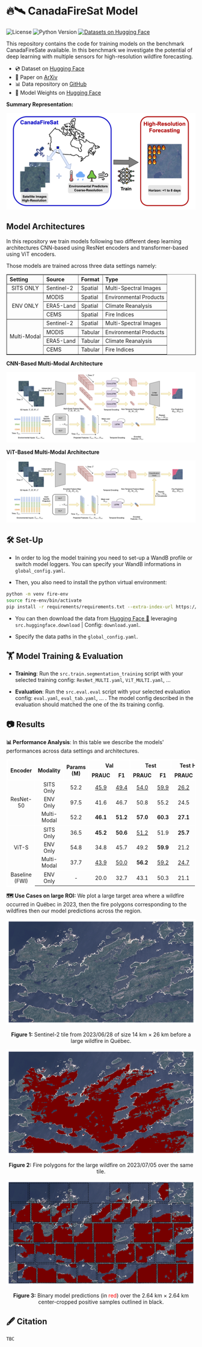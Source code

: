 # 🔥🛰️ CanadaFireSat Model
![License](https://img.shields.io/badge/license-MIT-blue.svg)
![Python Version](https://img.shields.io/badge/python-3.8%2B-blue.svg)
[![Datasets on Hugging Face](https://img.shields.io/badge/HuggingFace-Dataset-orange?logo=huggingface)](https://huggingface.co/datasets/EPFL-ECEO/CanadaFireSat)

This repository contains the code for training models on the benchmark CanadaFireSate available. In this benchmark we investigate the potential of deep learning with multiple sensors for high-resolution wildfire forecasting.

- 💿 Dataset on [Hugging Face](https://huggingface.co/datasets/EPFL-ECEO/CanadaFireSat) <br>
- 📝 Paper on [ArXiv](TBC) <br>
- 📊 Data repository on [GitHub](https://github.com/eceo-epfl/CanadaFireSat-Data)
- 🤖 Model Weights on [Hugging Face](TBC)

**Summary Representation:**
<p align="center">
  <img src="images/summary-canadafiresat.png"/>
</p>

## Model Architectures

In this repository we train models following two different deep learning architectures CNN-based using ResNet encoders and transformer-based using ViT encoders.

Those models are trained across three data settings namely:

<table border="1" cellspacing="0" cellpadding="6" style="border-collapse: collapse; width: 100%; text-align: left;">
    <tr>
      <th>Setting</th>
      <th>Source</th>
      <th>Format</th>
      <th>Type</th>
    </tr>
  </thead>
  <tbody>
    <tr>
      <td rowspan="1" style="vertical-align: middle; text-align: center;">
        SITS ONLY
      </td>
      <td>Sentinel-2</td>
      <td>Spatial</td>
      <td>Multi-Spectral Images</td>
    </tr>
    <tr>
      <td rowspan="3" style="vertical-align: middle; text-align: center;">
        ENV ONLY
      </td>
      <td>MODIS</td>
      <td>Spatial</td>
      <td>Environmental Products</td>
    </tr>
    <tr>
      <td>ERA5-Land</td>
      <td>Spatial</td>
      <td>Climate Reanalysis</td>
    </tr>
    <tr>
      <td>CEMS</td>
      <td>Spatial</td>
      <td>Fire Indices</td>
    </tr>
    <tr>
      <td rowspan="4" style="vertical-align: middle; text-align: center;">
        Multi-Modal
      </td>
      <td>Sentinel-2</td>
      <td>Spatial</td>
      <td>Multi-Spectral Images</td>
    </tr>
    <tr>
      <td>MODIS</td>
      <td>Tabular</td>
      <td>Environmental Products</td>
    </tr>
    <tr>
      <td>ERA5-Land</td>
      <td>Tabular</td>
      <td>Climate Reanalysis</td>
    </tr>
    <tr>
      <td>CEMS</td>
      <td>Tabular</td>
      <td>Fire Indices</td>
    </tr>
  </tbody>
</table>

**CNN-Based Multi-Modal Architecture**

<p align="center">
  <img src="images/cnn-multi.png"/>
</p>

**ViT-Based Multi-Modal Architecture**

<p align="center">
  <img src="images/vit-multi.png"/>
</p>

## 🛠️ Set-Up

- In order to log the model training you need to set-up a WandB profile or switch model loggers. You can specify your WandB informations in `global_config.yaml`.

- Then, you also need to install the python virtual environment:

```bash
python -m venv fire-env
source fire-env/bin/activate
pip install -r requirements/requirements.txt --extra-index-url https://download.pytorch.org/whl/cu117
```

- You can then download the data from [Hugging Face 🤗](https://huggingface.co/datasets/EPFL-ECEO/CanadaFireSat) leveraging `src.huggingface.download` | Config: `download.yaml`.

- Specify the data paths in the `global_config.yaml`.

## 🏋️ Model Training & Evaluation

- **Training**: Run the `src.train.segmentation_training` script with your selected training config: `ResNet_MULTI.yaml`, `ViT_MULTI.yaml`, ...

- **Evaluation**: Run the `src.eval.eval` script with your selected evaluation config: `eval.yaml`, `eval_tab.yaml`, ... . The model config described in the evaluation should matched the one of the its training config.

## 📷 Results

**📊 Performance Analysis**: In this table we describe the models' performances across data settings and architectures.

<table cellspacing="0" cellpadding="6" style="border-collapse: collapse; text-align: center; border: 2px solid white;">
    <tr>
      <th rowspan="2" style="border: 2px solid white;">Encoder</th>
      <th rowspan="2" style="border: 2px solid white;">Modality</th>
      <th rowspan="2" style="border: 2px solid white;">Params (M)</th>
      <th colspan="2" style="border: 2px solid white;">Val</th>
      <th colspan="2" style="border: 2px solid white;">Test</th>
      <th colspan="2" style="border: 2px solid white;">Test Hard</th>
      <th colspan="2" style="border: 2px solid white;">Avg</th>
    </tr>
    <tr>
      <th style="border: 2px solid white;">PRAUC</th><th style="border: 2px solid white;">F1</th>
      <th style="border: 2px solid white;">PRAUC</th><th style="border: 2px solid white;">F1</th>
      <th style="border: 2px solid white;">PRAUC</th><th style="border: 2px solid white;">F1</th>
      <th style="border: 2px solid white;">PRAUC</th><th style="border: 2px solid white;">F1</th>
    </tr>
  </thead>
  <tbody>
    <!-- ResNet-50 -->
    <tr>
      <td rowspan="3" style="border: 1px solid white;">ResNet-50</td>
      <td>SITS Only</td>
      <td>52.2</td>
      <td><u>45.9</u></td><td><u>49.4</u></td>
      <td><u>54.0</u></td><td><u>59.9</u></td>
      <td><u>26.2</u></td><td><u>36.7</u></td>
      <td><u>42.0</u></td><td><u>48.7</u></td>
    </tr>
    <tr>
      <td>ENV Only</td>
      <td>97.5</td>
      <td>41.6</td><td>46.7</td>
      <td>50.8</td><td>55.2</td>
      <td>24.5</td><td>33.1</td>
      <td>39.0</td><td>45.0</td>
    </tr>
    <tr style="border-bottom: 2px solid white;">
      <td>Multi-Modal</td>
      <td>52.2</td>
      <td><b>46.1</b></td><td><b>51.2</b></td>
      <td><b>57.0</b></td><td><b>60.3</b></td>
      <td><b>27.1</b></td><td><b>37.4</b></td>
      <td><b>43.4</b></td><td><b>49.6</b></td>
    </tr>
    <tr>
      <td rowspan="3" style="border: 1px solid white;">ViT-S</td>
      <td>SITS Only</td>
      <td>36.5</td>
      <td><b>45.2</b></td><td><b>50.6</b></td>
      <td><u>51.2</u></td><td>51.9</td>
      <td><b>25.7</b></td><td>33.8</td>
      <td><u>40.7</u></td><td>45.2</td>
    </tr>
    <tr>
      <td>ENV Only</td>
      <td>54.8</td>
      <td>34.8</td><td>45.7</td>
      <td>49.2</td><td><b>59.9</b></td>
      <td>21.2</td><td><u>35.1</u></td>
      <td>35.1</td><td><u>46.9</u></td>
    </tr>
    <tr style="border-bottom: 2px solid white;">
      <td>Multi-Modal</td>
      <td>37.7</td>
      <td><u>43.9</u></td><td><u>50.0</u></td>
      <td><b>56.2</b></td><td><u>59.2</u></td>
      <td><u>24.7</u></td><td><b>35.6</b></td>
      <td><b>41.6</b></td><td><b>48.3</b></td>
    </tr>
    <tr>
      <td colspan="1" style="border: 1px solid white;">Baseline (FWI)</td>
      <td>ENV Only</td>
      <td>-</td>
      <td>20.0</td><td>32.7</td>
      <td>43.1</td><td>50.3</td>
      <td>21.1</td><td>32.7</td>
      <td>28.1</td><td>38.6</td>
    </tr>
  </tbody>
</table>


**🗺️ Use Cases on large ROI:** We plot a large target area where a wildfire occurred in Québec in 2023, then the fire polygons corresponding to the wildfires then our model predictions across the region.

<p align="center">
  <img src="images/org-41355-new-date.png"/>
</p>

<p align="center">
  <b>Figure 1:</b> Sentinel-2 tile from 2023/06/28 of size 14 km × 26 km before a large wildfire in Québec.
</p>

<p align="center">
  <img src="images/label-41355-new-date.png"/>
</p>

<p align="center">
  <b>Figure 2:</b> Fire polygons for the large wildfire on 2023/07/05 over the same tile.
</p>

<p align="center">
  <img src="images/pred-bin-41355-new-date.png"/>
</p>

<p align="center">
  <b>Figure 3:</b> Binary model predictions (in <span style="color:red">red</span>) over the 2.64 km × 2.64 km center-cropped positive samples outlined in black.
</p>

## 🖋️ Citation

```
TBC
```